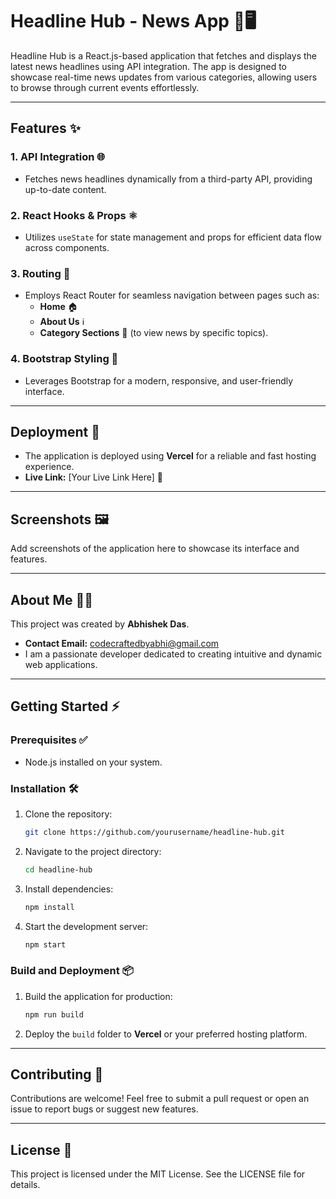 # Headline Hub - News App 📰🖥️

Headline Hub is a React.js-based application that fetches and displays the latest news headlines using API integration. The app is designed to showcase real-time news updates from various categories, allowing users to browse through current events effortlessly.

---

## Features ✨

### 1. **API Integration** 🌐
- Fetches news headlines dynamically from a third-party API, providing up-to-date content.

### 2. **React Hooks & Props** ⚛️
- Utilizes `useState` for state management and props for efficient data flow across components.

### 3. **Routing** 🔗
- Employs React Router for seamless navigation between pages such as:
  - **Home** 🏠
  - **About Us** ℹ️
  - **Category Sections** 📂 (to view news by specific topics).

### 4. **Bootstrap Styling** 🎨
- Leverages Bootstrap for a modern, responsive, and user-friendly interface.

---

## Deployment 🚀

- The application is deployed using **Vercel** for a reliable and fast hosting experience.
- **Live Link:** [Your Live Link Here] 🔗

---

## Screenshots 🖼️

Add screenshots of the application here to showcase its interface and features.

---

## About Me 🙋‍♂️

This project was created by **Abhishek Das**.

- **Contact Email:** [codecraftedbyabhi@gmail.com](mailto:codecraftedbyabhi@gmail.com)
- I am a passionate developer dedicated to creating intuitive and dynamic web applications.

---

## Getting Started ⚡

### Prerequisites ✅
- Node.js installed on your system.

### Installation 🛠️
1. Clone the repository:
   ```bash
   git clone https://github.com/yourusername/headline-hub.git
   ```
2. Navigate to the project directory:
   ```bash
   cd headline-hub
   ```
3. Install dependencies:
   ```bash
   npm install
   ```
4. Start the development server:
   ```bash
   npm start
   ```

### Build and Deployment 📦
1. Build the application for production:
   ```bash
   npm run build
   ```
2. Deploy the `build` folder to **Vercel** or your preferred hosting platform.

---

## Contributing 🤝
Contributions are welcome! Feel free to submit a pull request or open an issue to report bugs or suggest new features.

---

## License 📄
This project is licensed under the MIT License. See the LICENSE file for details.

